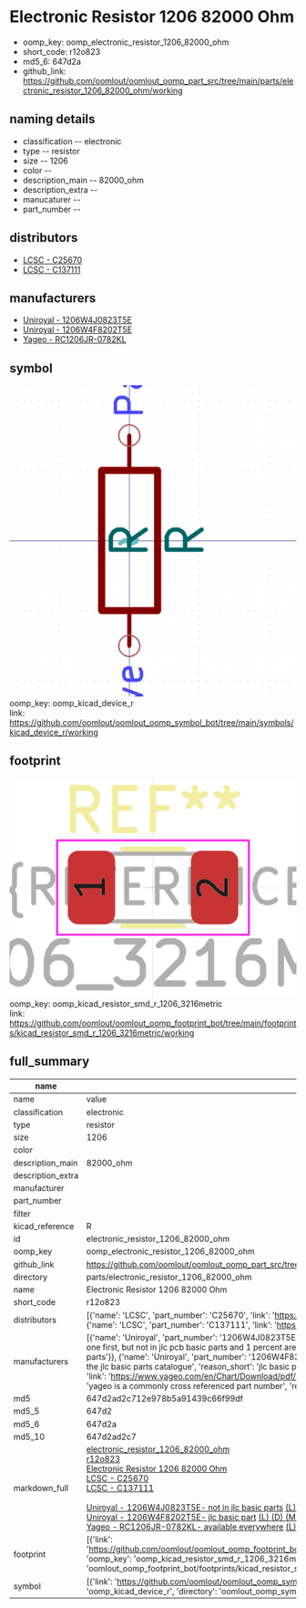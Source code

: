 # Electronic Resistor 1206 82000 Ohm

  
* oomp_key: oomp_electronic_resistor_1206_82000_ohm 
* short_code: r12o823
* md5_6: 647d2a  
* github_link: https://github.com/oomlout/oomlout_oomp_part_src/tree/main/parts/electronic_resistor_1206_82000_ohm/working  
## naming details
* classification -- electronic
* type -- resistor
* size -- 1206
* color -- 
* description_main -- 82000_ohm
* description_extra -- 
* manucaturer -- 
* part_number -- 

## distributors
* [LCSC - C25670](https://lcsc.com/product-detail/C25670.html)  
* [LCSC - C137111](https://lcsc.com/product-detail/C137111.html)  

## manufacturers
* [Uniroyal - 1206W4J0823T5E]()  
* [Uniroyal - 1206W4F8202T5E]()  
* [Yageo - RC1206JR-0782KL](https://www.yageo.com/en/Chart/Download/pdf/RC1206JR-0782KL)  

## symbol

![](symbol/0/working/working_600.png)  
oomp_key: oomp_kicad_device_r  
link: https://github.com/oomlout/oomlout_oomp_symbol_bot/tree/main/symbols/kicad_device_r/working  

## footprint

![](footprint/0/working/working_600.png)  
oomp_key: oomp_kicad_resistor_smd_r_1206_3216metric  
link: https://github.com/oomlout/oomlout_oomp_footprint_bot/tree/main/footprints/kicad_resistor_smd_r_1206_3216metric/working  

## full_summary
| name | value | 
| --- | --- | 
| name | value | 
| classification | electronic | 
| type | resistor | 
| size | 1206 | 
| color |  | 
| description_main | 82000_ohm | 
| description_extra |  | 
| manufacturer |  | 
| part_number |  | 
| filter |  | 
| kicad_reference | R | 
| id | electronic_resistor_1206_82000_ohm | 
| oomp_key | oomp_electronic_resistor_1206_82000_ohm | 
| github_link | https://github.com/oomlout/oomlout_oomp_part_src/tree/main/parts/electronic_resistor_1206_82000_ohm/working | 
| directory | parts/electronic_resistor_1206_82000_ohm | 
| name | Electronic Resistor 1206 82000 Ohm | 
| short_code | r12o823 | 
| distributors | [{'name': 'LCSC', 'part_number': 'C25670', 'link': 'https://lcsc.com/product-detail/C25670.html', 'id': 'distributor_lcsc'}, {'name': 'LCSC', 'part_number': 'C137111', 'link': 'https://lcsc.com/product-detail/C137111.html', 'id': 'distributor_lcsc'}] | 
| manufacturers | [{'name': 'Uniroyal', 'part_number': '1206W4J0823T5E', 'link': '', 'id': 'manufacturer_uniroyal', 'note': {'reason': 'did this one first, but not in jlc pcb basic parts and 1 percent are and they are the same price', 'reason_short': 'not in jlc basic parts'}}, {'name': 'Uniroyal', 'part_number': '1206W4F8202T5E', 'link': '', 'id': 'manufacturer_uniroyal', 'note': {'reason': 'in the jlc basic parts catalogue', 'reason_short': 'jlc basic part'}}, {'name': 'Yageo', 'part_number': 'RC1206JR-0782KL', 'link': 'https://www.yageo.com/en/Chart/Download/pdf/RC1206JR-0782KL', 'id': 'manufacturer_yageo', 'note': {'reason': 'yageo is a commonly cross referenced part number', 'reason_short': 'available everywhere'}}] | 
| md5 | 647d2ad2c712e978b5a91439c66f99df | 
| md5_5 | 647d2 | 
| md5_6 | 647d2a | 
| md5_10 | 647d2ad2c7 | 
| markdown_full | [electronic_resistor_1206_82000_ohm](https://github.com/oomlout/oomlout_oomp_part_src/tree/main/parts/electronic_resistor_1206_82000_ohm/working)<br>[r12o823](https://github.com/oomlout/oomlout_oomp_part_src/tree/main/parts/electronic_resistor_1206_82000_ohm/working)<br>[Electronic Resistor 1206 82000 Ohm](https://github.com/oomlout/oomlout_oomp_part_src/tree/main/parts/electronic_resistor_1206_82000_ohm/working)<br>[LCSC - C25670<br>](https://lcsc.com/product-detail/C25670.html)[LCSC - C137111<br>](https://lcsc.com/product-detail/C137111.html)<br>[Uniroyal - 1206W4J0823T5E- not in jlc basic parts]() [(L)  ](https://www.lcsc.com/search?q=1206W4J0823T5E)[(D)  ](https://www.digikey.com/en/products?keywords=1206W4J0823T5E)[(M)  ](https://www.mouser.com/Search/Refine?Keyword=1206W4J0823T5E)[(N)  ](https://www.newark.com/search?st=1206W4J0823T5E)[(SZ)  ](https://so.szlcsc.com/global.html?k=1206W4J0823T5E)<br>[Uniroyal - 1206W4F8202T5E- jlc basic part]() [(L)  ](https://www.lcsc.com/search?q=1206W4F8202T5E)[(D)  ](https://www.digikey.com/en/products?keywords=1206W4F8202T5E)[(M)  ](https://www.mouser.com/Search/Refine?Keyword=1206W4F8202T5E)[(N)  ](https://www.newark.com/search?st=1206W4F8202T5E)[(SZ)  ](https://so.szlcsc.com/global.html?k=1206W4F8202T5E)<br>[Yageo - RC1206JR-0782KL- available everywhere](https://www.yageo.com/en/Chart/Download/pdf/RC1206JR-0782KL) [(L)  ](https://www.lcsc.com/search?q=RC1206JR-0782KL)[(D)  ](https://www.digikey.com/en/products?keywords=RC1206JR-0782KL)[(M)  ](https://www.mouser.com/Search/Refine?Keyword=RC1206JR-0782KL)[(N)  ](https://www.newark.com/search?st=RC1206JR-0782KL)[(SZ)  ](https://so.szlcsc.com/global.html?k=RC1206JR-0782KL)<br> | 
| footprint | [{'link': 'https://github.com/oomlout/oomlout_oomp_footprint_bot/tree/main/foootprntss/kicad_resistor_smd_r_1206_3216metric', 'oomp_key': 'oomp_kicad_resistor_smd_r_1206_3216metric', 'directory': 'oomlout_oomp_footprint_bot/footprints/kicad_resistor_smd_r_1206_3216metric//working/working.kicad_mod'}] | 
| symbol | [{'link': 'https://github.com/oomlout/oomlout_oomp_symbol_bot/tree/main/symbols/kicad_device_r', 'oomp_key': 'oomp_kicad_device_r', 'directory': 'oomlout_oomp_symbol_bot/symbols/kicad_device_r//working/working.kicad_sym'}] | 
